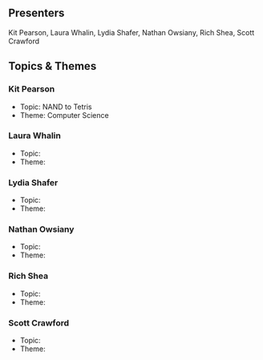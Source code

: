 ## Presenters

Kit Pearson, Laura Whalin, Lydia Shafer, Nathan Owsiany, Rich Shea, Scott Crawford

## Topics & Themes

### Kit Pearson

* Topic: NAND to Tetris
* Theme: Computer Science

### Laura Whalin

* Topic:
* Theme:

### Lydia Shafer

* Topic:
* Theme:

### Nathan Owsiany

* Topic:
* Theme:

### Rich Shea

* Topic:
* Theme:

### Scott Crawford

* Topic:
* Theme:
